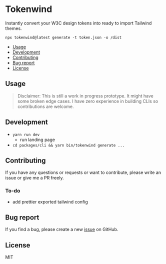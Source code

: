 # Tokenwind

Instantly convert your W3C design tokens into ready to import Tailwind themes.

`npx tokenwind@latest generate -t token.json -o /dist`


- [Usage](#usage)
- [Development](#development)
- [Contributing](#contributing)
- [Bug report](#bug-report)
- [License](#license)

## Usage

> Disclaimer: This is still a work in progress prototype. It might have some broken edge cases. I have zero experience in building CLIs so contributions are welcome.

## Development

- `yarn run dev`
  - run landing page
- `cd packages/cli && yarn bin/tokenwind generate ...`
    
## Contributing

If you have any questions or requests or want to contribute, please write an issue or give me a PR freely.

### To-do

- add prettier exported tailwind config

## Bug report

If you find a bug, please create a new [issue](https://github.com/anas-araid/tokenwind/issues) on GitHub.

## License

MIT
